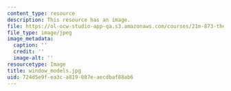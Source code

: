 ```yaml
---
content_type: resource
description: This resource has an image.
file: https://ol-ocw-studio-app-qa.s3.amazonaws.com/courses/21m-873-theater-arts-topics-fall-2004-january-iap-2005/724d5e9fea3ca819087eaecdbaf88ab6_window_models.jpg
file_type: image/jpeg
image_metadata:
  caption: ''
  credit: ''
  image-alt: ''
resourcetype: Image
title: window_models.jpg
uid: 724d5e9f-ea3c-a819-087e-aecdbaf88ab6
---
```

